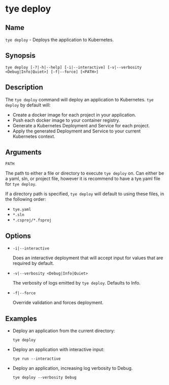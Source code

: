 # tye deploy

## Name

`tye deploy` - Deploys the application to Kubernetes.

## Synopsis 

```text
tye deploy [-?|-h|--help] [-i|--interactive] [-v|--verbosity <Debug|Info|Quiet>] [-f|--force] [<PATH>]
```

## Description

The `tye deploy` command will deploy an application to Kubernetes. `tye deploy` by default will:

- Create a docker image for each project in your application.
- Push each docker image to your container registry.
- Generate a Kubernetes Deployment and Service for each project.
- Apply the generated Deployment and Service to your current Kubernetes context.

## Arguments

`PATH`

The path to either a file or directory to execute `tye deploy` on. Can either be a yaml, sln, or project file, however it is recommend to have a tye.yaml file for `tye deploy`.

If a directory path is specified, `tye deploy` will default to using these files, in the following order:

- `tye.yaml`
- `*.sln`
- `*.csproj/*.fsproj`

## Options

- `-i|--interactive`

    Does an interactive deployment that will accept input for values that are required by default.

- `-v|--verbosity <Debug|Info|Quiet>`

    The verbosity of logs emitted by `tye deploy`. Defaults to Info.

- `-f|--force`

    Override validation and forces deployment.

## Examples

- Deploy an application from the current directory:

    ```text
    tye deploy
    ```

- Deploy an application with interactive input:

    ```text
    tye run --interactive
    ```

- Deploy an application, increasing log verbosity to Debug.

    ```text
    tye deploy --verbosity Debug
    ```
